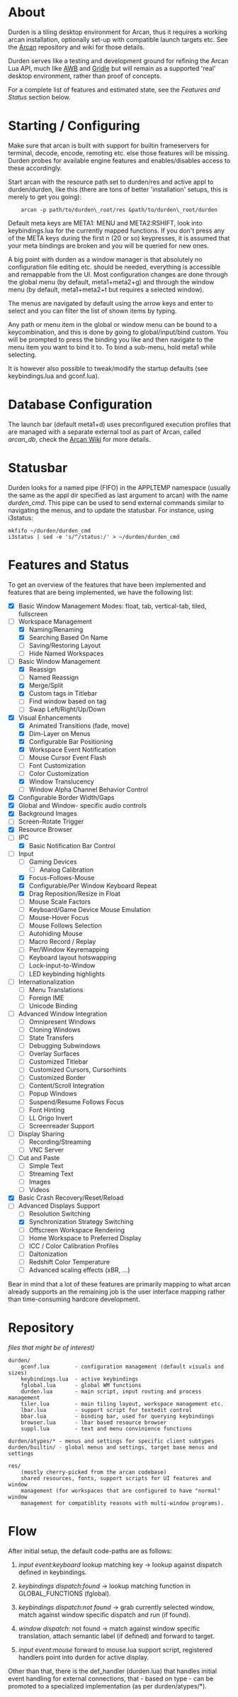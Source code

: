 About
=====

Durden is a tiling desktop environment for Arcan, thus it requires a working
arcan installation, optionally set-up with compatible launch targets etc.  See
the [Arcan](http://github.com/letoram/arcan) repository and wiki for those
details.

Durden serves like a testing and development ground for refining the Arcan Lua
API, much like [AWB](http://github.com/letoram/awb) and
[Gridle](http://github.com/letoram/gridle) but will remain as a supported 'real'
desktop environment, rather than proof of concepts.

For a complete list of features and estimated state, see the _Features and Status_
section below.

Starting / Configuring
=====

Make sure that arcan is built with support for builtin frameservers for
terminal, decode, encode, remoting etc. else those features will be missing.
Durden probes for available engine features and enables/disables access to
these accordingly.

Start arcan with the resource path set to durden/res and active appl to
durden/durden, like this (there are tons of better 'installation' setups, this
is merely to get you going):

		arcan -p path/to/durden\_root/res &path/to/durden\_root/durden

Default meta keys are META1: MENU and META2:RSHIFT, look into keybindings.lua
for the currently mapped functions. If you don't press any of the META keys
during the first n (20 or so) keypresses, it is assumed that your meta bindings
are broken and you will be queried for new ones.

A big point with durden as a window manager is that absolutely no configuration
file editing etc. should be needed, everything is accessible and remappable
from the UI.  Most configuration changes are done through the global menu (by
default, meta1+meta2+g) and through the window menu (by default, meta1+meta2+t
but requires a selected window).

The menus are navigated by default using the arrow keys and enter to select and
you can filter the list of shown items by typing.

Any path or menu item in the global or window menu can be bound to a
keycombination, and this is done by going to global/input/bind custom. You will
be prompted to press the binding you like and then navigate to the menu item
you want to bind it to. To bind a sub-menu, hold meta1 while selecting.

It is however also possible to tweak/modify the startup defaults (see
keybindings.lua and gconf.lua).

Database Configuration
====
The launch bar (default meta1+d) uses preconfigured execution profiles that are
managed with a separate external tool as part of Arcan, called *arcan_db*,
check the [Arcan Wiki](http://github.com/letoram/arcan/wiki) for more details.

Statusbar
====
Durden looks for a named pipe (FIFO) in the APPLTEMP namespace (usually the
same as the appl dir specified as last argument to arcan) with the name
*durden\_cmd*. This pipe can be used to send external commands similar to
navigating the menus, and to update the statusbar. For instance, using
i3status:

    mkfifo ~/durden/durden_cmd
    i3status | sed -e 's/^/status:/' > ~/durden/durden_cmd

Features and Status
=====
To get an overview of the features that have been implemented and features that
are being implemented, we have the following list:

- [x] Basic Window Management Modes: float, tab, vertical-tab, tiled, fullscreen
- [ ] Workspace Management
  - [x] Naming/Renaming
  - [x] Searching Based On Name
  - [ ] Saving/Restoring Layout
  - [ ] Hide Named Workspaces
- [ ] Basic Window Management
  - [x] Reassign
  - [ ] Named Reassign
  - [x] Merge/Split
  - [x] Custom tags in Titlebar
  - [ ] Find window based on tag
  - [ ] Swap Left/Right/Up/Down
- [x] Visual Enhancements
  - [x] Animated Transitions (fade, move)
  - [x] Dim-Layer on Menus
  - [x] Configurable Bar Positioning
  - [x] Workspace Event Notification
  - [ ] Mouse Cursor Event Flash
  - [ ] Font Customization
  - [ ] Color Customization
  - [x] Window Translucency
  - [ ] Window Alpha Channel Behavior Control
- [x] Configurable Border Width/Gaps
- [x] Global and Window- specific audio controls
- [x] Background Images
- [ ] Screen-Rotate Trigger
- [x] Resource Browser
- [ ] IPC
  -  [x] Basic Notification Bar Control
- [ ] Input
  - [ ] Gaming Devices
    - [ ] Analog Calibration
  - [x] Focus-Follows-Mouse
  - [x] Configurable/Per Window Keyboard Repeat
  - [x] Drag Reposition/Resize in Float
  - [ ] Mouse Scale Factors
  - [ ] Keyboard/Game Device Mouse Emulation
  - [ ] Mouse-Hover Focus
  - [ ] Mouse Follows Selection
  - [ ] Autohiding Mouse
  - [ ] Macro Record / Replay
  - [ ] Per/Window Keyremapping
  - [ ] Keyboard layout hotswapping
  - [ ] Lock-input-to-Window
  - [ ] LED keybinding highlights
- [ ] Internationalization
  - [ ] Menu Translations
  - [ ] Foreign IME
  - [ ] Unicode Binding
- [ ] Advanced Window Integration
  - [ ] Omnipresent Windows
  - [ ] Cloning Windows
  - [ ] State Transfers
  - [ ] Debugging Subwindows
  - [ ] Overlay Surfaces
  - [ ] Customized Titlebar
  - [ ] Customized Cursors, Cursorhints
  - [ ] Customized Border
  - [ ] Content/Scroll Integration
  - [ ] Popup Windows
  - [ ] Suspend/Resume Follows Focus
  - [ ] Font Hinting
  - [ ] LL Origo Invert
  - [ ] Screenreader Support
- [ ] Display Sharing
  - [ ] Recording/Streaming
  - [ ] VNC Server
- [ ] Cut and Paste
  - [ ] Simple Text
  - [ ] Streaming Text
  - [ ] Images
  - [ ] Videos
- [x] Basic Crash Recovery/Reset/Reload
- [ ] Advanced Displays Support
  - [ ] Resolution Switching
  - [x] Synchronization Strategy Switching
  - [ ] Offscreen Workspace Rendering
  - [ ] Home Workspace to Preferred Display
  - [ ] ICC / Color Calibration Profiles
  - [ ] Daltonization
  - [ ] Redshift Color Temperature
  - [ ] Advanced scaling effects (xBR, ...)

Bear in mind that a lot of these features are primarily mapping to what arcan
already supports an the remaining job is the user interface mapping rather than
time-consuming hardcore development.

Repository
=====

_files that might be of interest)_

    durden/
        gconf.lua        - configuration management (default visuals and sizes)
        keybindings.lua  - active keybindings
        fglobal.lua      - global WM functions
        durden.lua       - main script, input routing and process management
        tiler.lua        - main tiling layout, workspace management etc.
        lbar.lua         - support script for textedit control
        bbar.lua         - binding bar, used for querying keybindings
        browser.lua      - lbar based resource browser
        suppl.lua        - text and menu convinience functions

    durden/atypes/* - menus and settings for specific client subtypes
    durden/builtin/ - global menus and settings, target base menus and settings

    res/
        (mostly cherry-picked from the arcan codebase)
        shared resources, fonts, support scripts for UI features and window
        management (for workspaces that are configured to have "normal" window
        management for compatiblity reasons with multi-window programs).

Flow
====

After initial setup, the default code-paths are as follows:

1. _input event:keyboard_ lookup matching key -> lookup against dispatch
   defined in keybindings.

2. _keybindings dispatch:found_ -> lookup matching function in
   GLOBAL\_FUNCTIONS (fglobal).

3. _keybindings dispatch:not found_ -> grab currently selected window,
   match against window specific dispatch and run (if found).

4. _window dispatch_: not found -> match against window specific translation,
   attach semantic label (if defined) and forward to target.

5. _input event:mouse_ forward to mouse.lua support script, registered
   handlers point into durden for active display.

Other than that, there is the def\_handler (durden.lua) that handles initial
event handling for external connections, that - based on type - can be promoted
to a specialized implementation (as per durden/atypes/*).
